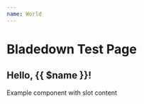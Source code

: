 ```yaml
---
name: World
---
```


# Bladedown Test Page

## Hello, {{ $name }}!

<x-example-component />

<x-example-component message="custom message" />

<x-example-component>
    Example component with slot content
</x-example-component>
